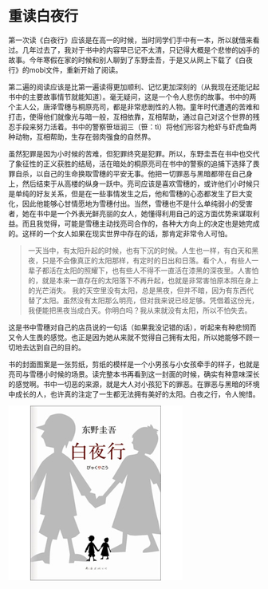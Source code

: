 # 重读白夜行


第一次读《白夜行》应该是在高一的时候，当时同学们手中有一本，所以就借来看过。几年过去了，我对于书中的内容早已记不太清，只记得大概是个悲惨的凶手的故事。今年寒假在家的时候和别人聊到了东野圭吾，于是又从网上下载了《白夜行》的mobi文件，重新开始了阅读。

第二遍的阅读应该是比第一遍读得更加顺利、记忆更加深刻的（从我现在还能记起书中的主要故事情节就能知道）。毫无疑问，这是一个令人悲伤的故事。书中的两个主人公，唐泽雪穗与桐原亮司，都是非常悲剧性的人物。童年时代遭遇的苦难和打击，使得他们就像光与暗一般，互相依靠，互相帮助，通过自己对这个世界的残忍手段来努力活着。书中的警察笹垣润三（笹：tì）将他们形容为枪虾与虾虎鱼两种动物，互相帮助，生存在弱肉强食的自然界。

虽然犯罪是因为小时候的苦难，但犯罪终究是犯罪。所以，东野圭吾在书中也交代了象征性的正义获胜的结局，活在暗处的桐原亮司在书中的警察的追捕下选择了畏罪自杀，以自己的生命换取雪穗的平安无事。他把一切罪恶与黑暗都带在自己身上，然后结束于从高楼的纵身一跃中。亮司应该是喜欢雪穗的，或许他们小时候只是单纯的好友关系，但是在一些事情发生之后，他和雪穗的心态都发生了巨大变化，因此他能够心甘情愿地为雪穗付出。当然，雪穗也不是什么单纯弱小的受害者，她在书中是一个外表光鲜亮丽的女人，她懂得利用自己的这方面优势来谋取利益。而且我觉得，可能是雪穗主动找亮司合作的，各种大方向上的决定也是她完成的。这样的一个女人如果在现实世界中存在的话，那肯定非常令人可怕。

> 一天当中，有太阳升起的时候，也有下沉的时候。人生也一样，有白天和黑夜，只是不会像真正的太阳那样，有定时的日出和日落。看个人，有些人一辈子都活在太阳的照耀下，也有些人不得不一直活在漆黑的深夜里。人害怕的，就是本来一直存在的太阳落下不再升起，也就是非常害怕原本照在身上的光芒消失。 我的天空里没有太阳，总是黑夜，但并不暗，因为有东西代替了太阳。虽然没有太阳那么明亮，但对我来说已经足够。凭借着这份光，我便能把黑夜当成白天。你明白吗？我从来就没有太阳，所以不怕失去。

这是书中雪穗对自己的店员说的一句话（如果我没记错的话），听起来有种悲悯而又令人生畏的感觉。也正是因为她从来就不觉得自己拥有太阳，所以她能够不顾一切地去达到自己的目的。

书的封面图案是一张剪纸，剪纸的模样是一个小男孩与小女孩牵手的样子，也就是亮司与雪穗小时候的场景。读完整本书再看到这一封面的时候，确实有种意味深长的感觉啊。书中一切恶的来源，就是大人对小孩犯下的罪恶。在罪恶与黑暗的环境中成长的人，也许真的注定了一生都无法拥有美好的太阳。白夜之行，令人惋惜。

![cover](cover.jpg "白夜行")
